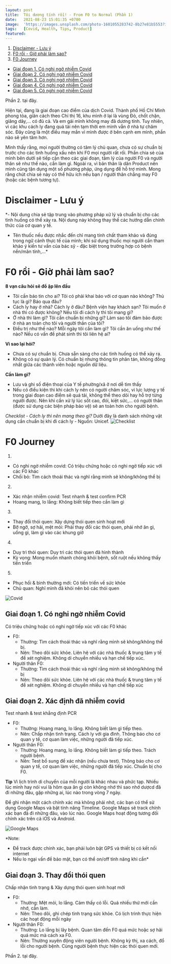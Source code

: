 ```yaml
---
layout: post
title:  Tôi dương tính rồi! - From F0 to Normal (Phần 1)
date:   2021-08-23 15:01:35 +0700
image:  'https://images.unsplash.com/photo-1601055283742-8b27e81b5553?ixlib=rb-4.0.3&ixid=MnwxMjA3fDB8MHxwaG90by1wYWdlfHx8fGVufDB8fHx8&auto=format&fit=crop&w=2070&q=80'
tags:   [Covid, Health, Tips, Product]
featured:
---
```


1. [Disclaimer - Lưu ý](#part1)
2. [F0 rồi - Giờ phải làm sao?](#part2)
3. [F0 Journey](#part3)
- [Giai đoạn 1. Có nghi ngờ nhiễm Covid](#part3.1)
- [Giai đoạn 2. Có nghi ngờ nhiễm Covid](#part3.2)
- [Giai đoạn 3. Có nghi ngờ nhiễm Covid](#part3.3)
- [Giai đoạn 4. Có nghi ngờ nhiễm Covid](#part3.4)
- [Giai đoạn 5. Có nghi ngờ nhiễm Covid](#part3.5)

Phần 2. tại đây.

Hiện tại, đang là giai đoạn cao điểm của dịch Covid. Thành phố Hồ Chí Minh phong tỏa, giãn cách theo Chỉ thị 16, khu mình ở lại là vùng Đỏ, chốt chặn, giăng dây,... có đủ cả. Và em gái mình không may đã dương tính. Tuy nhiên, vì các khu cách ly đang quá tải nên tạm thời em mình vẫn ở nhà tự chăm sóc. Đây cũng là một điều may mắn vì mình được ở bên cạnh em mình, phần nào sẽ yên tâm hơn.

Mình thấy rằng, mọi người thường có tâm lý chủ quan, chưa có sự chuẩn bị trước cho các tình huống xấu nên khi F0 mọi người rất rối. Phần chia sẻ của mình bên dưới sẽ tiếp cận theo các giai đoạn, tâm lý của người F0 và người thân sẽ như thế nào, cần làm gì. Ngoài ra, vì bản thân là dân Product nên mình cũng tận dụng một số phương pháp, ứng dụng để hỗ trợ mình. Mong rằng chút chia sẻ này có thể hữu ích nếu bạn / người thân chẳng may F0 (hoặc các bệnh tương tự).

# Disclaimer - Lưu ý <a name="part1"></a>
*- Nội dung chia sẻ tập trung vào phương pháp xử lý và chuẩn bị cho các tình huống có thể xảy ra. Nội dung này không thay thế các hướng dẫn chính thức của cơ quan y tế.
- Tên thuốc nếu được nhắc đến chỉ mang tính chất tham khảo và đúng trong ngữ cảnh thực tế của mình; khi sử dụng thuốc mọi người cần tham khảo ý kiến tư vấn của bác sỹ - đặc biệt trong trường hợp có bệnh nền/mãn tính,...*


# F0 rồi - Giờ phải làm sao? <a name="part2"></a>
**8 vạn câu hỏi sẽ đổ ập lên đầu**
- Tôi cần báo tin cho ai? Tôi có phải khai báo với cơ quan nào không? Thủ tục là gì? Báo qua đâu? 
- Cách ly hay ở nhà? Cách ly ở đâu? Bệnh viện hay khách sạn? Tôi muốn ở nhà thì có được không? Nếu tôi đi cách ly thì tôi mang gì?
- Ở nhà thì làm gì? Tôi cần chuẩn bị những gì? Làm sao tôi đảm bảo được ở nhà an toàn cho tôi và người thân của tôi?
- Điều trị như thế nào? Mỗi ngày tôi cần làm gì? Tôi cần ăn uống như thế nào? Nếu có vấn đề phát sinh thì tôi liên hệ ai?

**Vì sao lại hỏi?**
- Chưa có sự chuẩn bị. Chưa sẵn sàng cho các tình huống có thể xảy ra.
- Không có sự quản lý. Có chuẩn bị nhưng thông tin phân tán, không đồng nhất giữa các thành viên hoặc nguồn dữ liệu.

**Cần làm gì?**
- Lưu và ghi số điện thoại của Y tế phường/xã ở nơi dễ tìm thấy
- Nếu có điều kiện thì khi cách ly nên có người chăm sóc, vì lực lượng y tế trong giai đoạn cao điểm sẽ quá tải, không thể theo dõi hay hỗ trợ từng người được. Nên khi cần xử lý lúc sốt cao, đói, kiệt sức,... có người thân (được sử dụng các biện pháp bảo vệ) sẽ an toàn hơn cho người bệnh.

*Checklist - Cách ly thì nên mang theo gì?*
Dưới đây là danh sách những vật dụng cần chuẩn bị khi đi cách ly - Nguồn: Unicef.
![Checklist](https://images.unsplash.com/photo-1586639940725-855e29712629?ixlib=rb-4.0.3&ixid=MnwxMjA3fDB8MHxwaG90by1wYWdlfHx8fGVufDB8fHx8&auto=format&fit=crop&w=2070&q=80)


# F0 Journey <a name="part3"></a>
1. 
- Có nghi ngờ nhiễm covid: Có triệu chứng hoặc có nghi ngờ tiếp xúc với các F0 khác
- Chối bỏ: Tìm cách thoái thác và nghĩ rằng mình sẽ không/không thể bị
2.
- Xác nhận nhiễm covid: Test nhanh & test confirm PCR
- Hoang mang, lo lắng: Không biết tiếp theo cần làm gì
3.
- Thay đổi thói quen: Xây dựng thói quen sinh hoạt mới
- Bỡ ngỡ, sợ hãi, mệt mỏi: Phải thay đổi các thói quen, phải nhớ ăn gì, uống gì, làm gì vào các khung giờ
4.
- Duy trì thói quen: Duy trì các thói quen đã hình thành
- Kỳ vọng: Mong muốn nhanh chóng khỏi bệnh, sốt ruột nếu không thấy tiến triển
5.
- Phục hồi & bình thường mới: Có tiến triển về sức khỏe
- Chủ quan: Nghĩ mình đã khỏi nên bỏ các thói quen

![Covid](https://images.unsplash.com/photo-1586639940725-855e29712629?ixlib=rb-4.0.3&ixid=MnwxMjA3fDB8MHxwaG90by1wYWdlfHx8fGVufDB8fHx8&auto=format&fit=crop&w=2070&q=80)

## Giai đoạn 1. Có nghi ngờ nhiễm Covid
Có triệu chứng hoặc có nghi ngờ tiếp xúc với các F0 khác
- F0:
	- Thường: Tìm cách thoái thác và nghĩ rằng mình sẽ không/không thể bị.
	- Nên: Theo dõi sức khỏe. Liên hệ với các nhà thuốc & trung tâm y tế để xét nghiệm. Không di chuyển nhiều và hạn chế tiếp xúc.
- Người thân F0:
	- Thường: Tìm cách thoái thác và nghĩ rằng mình sẽ không/không thể bị
	- Nên: Theo dõi sức khỏe. Liên hệ với các nhà thuốc & trung tâm y tế để xét nghiệm. Không di chuyển nhiều và hạn chế tiếp xúc

## Giai đoạn 2. Xác định đã nhiễm covid
Test nhanh & test khẳng định PCR
- F0:
	- Thường: Hoang mang, lo lắng. Không biết làm gì tiếp theo.
	- Nên: Chấp nhận tình trạng. Cách ly với gia đình. Thông báo cho cơ quan y tế, cơ quan làm việc, những người đã tiếp xúc.
- Người thân F0:
	- Thường: Hoang mang, lo lắng. Không biết làm gì tiếp theo. Trách người bệnh.
	- Nên: Test bổ sung để xác nhận (nếu chưa test). Thông báo cho cơ quan y tế, cơ quan làm việc, những người đã tiếp xúc. Chuẩn bị cho F0.

**Tip**
Vì lịch trình di chuyển của mỗi người là khác nhau và phức tạp. Nhiều lúc mình hay nói vui là hôm qua ăn gì còn không nhớ thì sao nhớ dượcd đã đi những đâu, gặp những ai, lúc nào trong vòng 7 ngày.

Để ghi nhận một cách chính xác mà không phải nhớ, các bạn có thể sử dụng Google Maps và bật tính năng Timeline. Google Maps sẽ track chính xác bạn đã đi những đâu, vào lúc nào. Google Maps hoạt động tương đối chính xác trên cả iOS và Android.

![Google Maps](https://pbs.twimg.com/media/Fr4tZBnaAAInx5o?format=jpg&name=large)

*Note:
- Để track được chính xác, bạn phải luôn bật GPS và thiết bị có kết nối internet
- Nếu lo ngại vấn đề bảo mật, bạn có thể on/off tính năng khi cần*


## Giai đoạn 3. Thay đổi thói quen
Chấp nhận tình trạng & Xây dựng thói quen sinh hoạt mới
- F0:
	- Thường: Mệt mỏi, lo lắng. Cảm thấy có lỗi. Quá nhiều thứ mới cần nhớ, cần làm.
	- Nên: Theo dõi, ghi chép tình trạng sức khỏe. Có lịch trình thực hiện các hoạt động mỗi ngày
- Người thân F0:
	- Thường: Lo lắng bị lây bệnh. Quan tâm đến F0 quá mức hoặc sợ hãi quá mức mà cách xa F0.
	- Nên: Thường xuyên động viên người bệnh. Không kỳ thị, xa cách, đổ lỗi cho người bệnh. Cùng người bệnh thực hiện các thói quen mới.

Phần 2. tại đây.